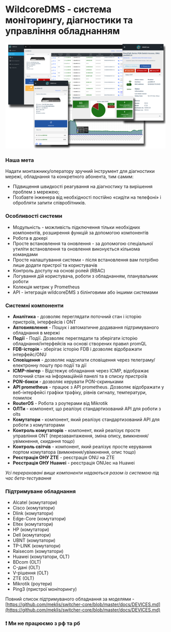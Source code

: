 # **WildcoreDMS** - система моніторингу, діагностики та управління обладнанням
![](./assets/main-logo.png)

### Наша мета
Надати монтажнику/оператору зручний інструмент для діагностики мережі, обладнання та конкретного абонента,
тим самим:

- Підвищення швидкості реагування на діагностику та вирішення проблем з мережею;
- Позбавте інженера від необхідності постійно «сидіти на телефоні» і обробляти запити співробітників.


### Особливості системи
* Модульність - можливість підключення тільки необхідних компонентів, розширення функцій за допомогою компонентів
* Робота в докері
* Просте встановлення та оновлення - за допомогою спеціальної утиліти встановлення та оновлення виконується кількома командами
* Просте налаштування системи - після встановлення вам потрібно лише додати пристрої та користувачів
* Контроль доступу на основі ролей (RBAC)
* Логування дій користувача, роботи з обладнанням, планувальник роботи
* Колекція метрик у Prometheus
* API - інтеграція wildcoreDMS з білінговими або іншими системами

### Системні компоненти
* **Аналітика** - дозволяє переглядати поточний стан і історію пристроїв, інтерфейсів і ONT
* **Автовиявлення** - Пошук і автоматичне додавання підтримуваного обладнання в мережі
* **Події** - Події. Дозволяє переглядати та зберігати історію обладнання/інтерфейсів на основі створених правил promQL
* **FDB-історія** - зберігає історію FDB і дозволяє відображати інтерфейс/ONU
* **Сповіщення** - дозволяє надсилати сповіщення через телеграму/електронну пошту про події та дії
* **ICMP-пінгер** - Відстежує обладнання через ICMP, відображає поточний стан на інформаційній панелі та в списку пристроїв
* **PON-бокси** - дозволяє керувати PON-скриньками
* **API prometheus** - працює з API prometheus. Дозволяє відображати у веб-інтерфейсі графіки трафіку, рівнів сигналу, температури, помилок
* **RouterOS** - Робота з роутерами від Mikrotik
* **ОЛТи** - компонент, що реалізує стандартизований API для роботи з olts
* **Комутатори** - компонент, який реалізує стандартизований API для роботи з комутаторами
* **Контроль комутаторів** - компонент, який реалізує просте управління ONT (перезавантаження, зміна опису, вимкнення/увімкнення, скидання тощо)
* **Контроль світчів** - компонент, який реалізує просте керування портом комутатора (вимкнення/увімкнення, опис тощо)
* **Реєстрація ОНУ ZTE** - реєстрація ONU на ZTE
* **Реєстрація ОНУ Huawei** - реєстрація ONUec на Huawei

_Усі перераховані вище компоненти надаються разом із системою під час бета-тестування_

### Підтримуване обладнання
* Alcatel (комутатори)
* Cisco (комутатори)
* Dlink (комутатори)
* Edge-Core (комутатори)
* Eltex (комутатори)
* HP (комутатори)
* Dell (комутатори)
* UBNT (комутатори)
* TP-LINK (комутатори)
* Raisecom (комутатори)
* Huawei (комутатори, OLT)
* BDcom (OLT)
* C-дані (OLT)
* V-рішення (OLT)
* ZTE (OLT)
* Mikrotik (роутери)
* Ping3 (пристрої моніторингу)

Повний список підтримуваного обладнання за моделями - [https://github.com/meklis/switcher-core/blob/master/docs/DEVICES.md](https://github.com/meklis/switcher-core/blob/master/docs/DEVICES.md)


### ❗ Ми не працюємо з рф та рб
